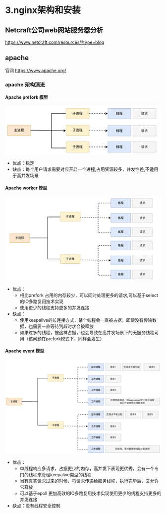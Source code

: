 # 3.nginx架构和安装

## Netcraft公司web网站服务器分析

https://www.netcraft.com/resources/?type=blog


## apache

官网  https://www.apache.org/

### apache 架构演进


####  Apache prefork 模型

<img src="../images/apachePrefork01.png">

* 优点：稳定
* 缺点：每个用户请求需要对应开启一个进程,占用资源较多，并发性差,不适用于高并发场景

#### Apache worker 模型

<img src="../images/apacheprefork02.png">


* 优点：
  * 相比prefork 占用的内存较少，可以同时处理更多的请求,可以基于select的IO多路复用技术实现
  * 使用更少的线程支持更多的并发连接
* 缺点：
  * 使用keepalive的长连接方式，某个线程会一直被占据，即使没有传输数据，也需要一直等待到超时才会被释放
  * 如果过多的线程，被这样占据，也会导致在高并发场景下的无服务线程可用（该问题在prefork模式下，同样会发生）


#### Apache event 模型


<img src="../images/apacheprefork03.png">


* 优点：
  * 单线程响应多请求，占据更少的内存，高并发下表现更优秀，会有一个专门的线程来管理keepalive类型的线程
  * 当有真实请求过来的时候，将请求传递给服务线程，执行完毕后，又允许它释放
  * 可以基于epoll 更加高效的IO多路复用技术实现使用更少的线程支持更多的并发连接
* 缺点：没有线程安全控制

